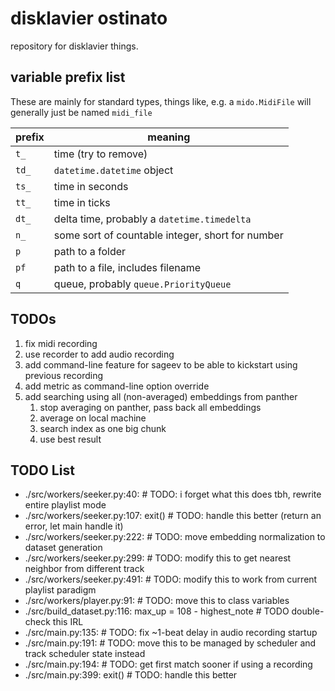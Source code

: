 # disklavier ostinato

repository for disklavier things.

## variable prefix list

These are mainly for standard types, things like, e.g. a `mido.MidiFile` will generally just be named `midi_file`

| prefix  |   meaning |
|--- |--- |
|   `t_` |   time (try to remove) |
|   `td_` | `datetime.datetime` object   |
|   `ts_` |   time in seconds |
|   `tt_` | time in ticks   |
|  `dt_`  |  delta time, probably a `datetime.timedelta`  |
|  `n_`  | some sort of countable integer, short for number   |
|   `p` |   path to a folder  |
|   `pf` | path to a file, includes filename   |
|   `q` |   queue, probably `queue.PriorityQueue` |

## TODOs

1. fix midi recording
2. use recorder to add audio recording
3. add command-line feature for sageev to be able to kickstart using previous recording
4. add metric as command-line option override
5. add searching using all (non-averaged) embeddings from panther
   1. stop averaging on panther, pass back all embeddings
   2. average on local machine
   3. search index as one big chunk
   4. use best result


## TODO List

- ./src/workers/seeker.py:40:    # TODO: i forget what this does tbh, rewrite entire playlist mode
- ./src/workers/seeker.py:107:            exit()  # TODO: handle this better (return an error, let main handle it)
- ./src/workers/seeker.py:222:        # TODO: move embedding normalization to dataset generation
- ./src/workers/seeker.py:299:              # TODO: modify this to get nearest neighbor from different track
- ./src/workers/seeker.py:491:        # TODO: modify this to work from current playlist paradigm
- ./src/workers/player.py:91:        # TODO: move this to class variables
- ./src/build_dataset.py:116:    max_up = 108 - highest_note  # TODO double-check this IRL
- ./src/main.py:135:    # TODO: fix ~1-beat delay in audio recording startup
- ./src/main.py:191:        # TODO: move this to be managed by scheduler and track scheduler state instead
- ./src/main.py:194:                # TODO: get first match sooner if using a recording
- ./src/main.py:399:        exit()  # TODO: handle this better
